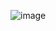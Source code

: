 ![image](https://user-images.githubusercontent.com/60830953/160199625-9691612b-7445-4511-b8ec-b2f68c0bc535.png)
